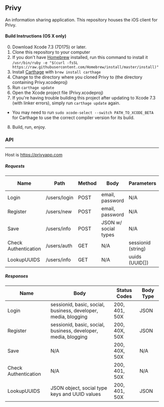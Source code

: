 ## Privy
An information sharing application. This repository houses the iOS client for Privy.

#### Build Instructions (OS X only)
0. Download Xcode 7.3 (7D175) or later.
1. Clone this repository to your computer
2. If you don't have [Homebrew](http://brew.sh) installed, run this command to install it `/usr/bin/ruby -e "$(curl -fsSL https://raw.githubusercontent.com/Homebrew/install/master/install)"`
3. Install [Carthage](https://github.com/Carthage/Carthage) with `brew install carthage`
4. Change to the directory where you cloned Privy to (the directory containing Privy.xcodeproj)
5. Run `carthage update`
6. Open the Xcode project file (Privy.xcodeproj)
7. If you're having trouble building this project after updating to Xcode 7.3 (with linker errors), simply run `carthage update` again.
  - You may need to run `sudo xcode-select --switch PATH_TO_XCODE_BETA` for Carthage to use the correct compiler version for its build.
8. Build, run, enjoy.


### API
--------------------------------------------------------------------------------

Host is https://privyapp.com

##### Requests

| Name                 | Path         | Method | Body                 | Parameters         | URL Encoded |
| -------------------- | ------------ | ------ | -------------------- | ------------------ | ----------- |
| Login                | /users/login | POST   | email, password      | N/A                | Yes         |
| Register             | /users/new   | POST   | email, password      | N/A                | Yes         |
| Save                 | /users/info  | POST   | JSON w/ social types | N/A                | No          |
| Check Authentication | /users/auth  | GET    | N/A                  | sessionid (string) | Yes         |
| LookupUUIDS          | /users/info  | GET    | N/A                  | uuids (UUID[])     | Yes         |


##### Responses

| Name                 | Body                                                           | Status Codes  | Body Type |
| -------------------- | -------------------------------------------------------------- | ------------- | --------- |
| Login                | sessionid, basic, social, business, developer, media, blogging | 200, 401, 50X | JSON      |
| Register             | sessionid, basic, social, business, developer, media, blogging | 200, 40X, 50X | JSON      |
| Save                 | N/A                                                            | 200, 40X, 50X | N/A       |
| Check Authentication | N/A                                                            | 200, 401, 50X | N/A       |
| LookupUUIDS          | JSON object, social type keys and UUID values                  | 200, 401, 50X | JSON      |
